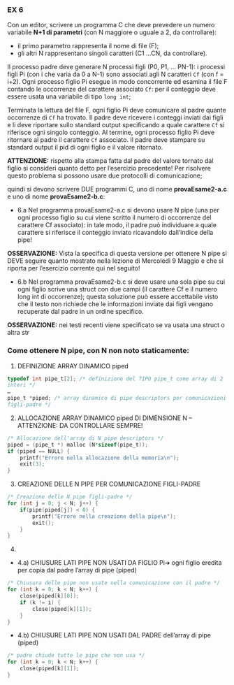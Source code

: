 ### EX 6
Con un editor, scrivere un programma C che deve prevedere un numero variabile **N+1 di parametri** (con
N maggiore o uguale a 2, da controllare): 
- il primo parametro rappresenta il nome di file (F);
- gli altri N rappresentano singoli caratteri (C1 ...CN, da controllare). 

Il processo padre deve generare N processi figli (P0, P1, … PN-1): i processi figli Pi (con i che varia da 0 a N-1) sono associati agli N caratteri `Cf` (con f = i+2). Ogni processo figlio Pi esegue in modo concorrente ed esamina il file F contando le occorrenze del
carattere associato `Cf`: per il conteggio deve essere usata una variabile di tipo `long int`; 

Terminata la lettura del file F, ogni figlio Pi deve comunicare al padre quante occorrenze di `Cf` ha trovato. Il padre deve
ricevere i conteggi inviati dai figli e li deve riportare sullo standard output specificando a quale carattere
`Cf` si riferisce ogni singolo conteggio. Al termine, ogni processo figlio Pi deve ritornare al padre il carattere
`Cf` associato. Il padre deve stampare su standard output il pid di ogni figlio e il valore ritornato.

**ATTENZIONE:** rispetto alla stampa fatta dal padre del valore tornato dal figlio si consideri quanto detto
per l’esercizio precedente!
Per risolvere questo problema si possono usare due protocolli di comunicazione; 

quindi si devono scrivere DUE programmi C, uno di nome **provaEsame2-a.c** e uno di nome **provaEsame2-b.c**:
- 6.a Nel programma provaEsame2-a.c si devono usare N pipe (una per ogni processo figlio su cui
viene scritto il numero di occorrenze del carattere Cf associato): in tale modo, il padre può
individuare a quale carattere si riferisce il conteggio inviato ricavandolo dall’indice della pipe!

**OSSERVAZIONE:** Vista la specifica di questa versione per ottenere N pipe si DEVE seguire quanto
mostrato nella lezione di Mercoledì 9 Maggio e che si riporta per l’esercizio corrente qui nel seguito!
- 6.b Nel programma provaEsame2-b.c si deve usare una sola pipe su cui ogni figlio scrive una
struct con due campi (il carattere Cf e il numero long int di occorrenze); questa soluzione può essere
accettabile visto che il testo non richiede che le informazioni inviate dai figli vengano recuperate
dal padre in un ordine specifico.

**OSSERVAZIONE:** nei testi recenti viene specificato se va usata una struct o altra str

### Come ottenere N pipe, con N non noto staticamente:

1) DEFINIZIONE ARRAY DINAMICO piped
```C
typedef int pipe_t[2]; /* definizione del TIPO pipe_t come array di 2
interi */
…
pipe_t *piped; /* array dinamico di pipe descriptors per comunicazioni
figli-padre */
```
2) ALLOCAZIONE ARRAY DINAMICO piped DI DIMENSIONE N – ATTENZIONE: DA CONTROLLARE SEMPRE!
```C
/* Allocazione dell'array di N pipe descriptors */
piped = (pipe_t *) malloc (N*sizeof(pipe_t));
if (piped == NULL) { 
    printf("Errore nella allocazione della memoria\n");
    exit(3); 
}
```
3) CREAZIONE DELLE N PIPE PER COMUNICAZIONE FIGLI-PADRE
```C
/* Creazione delle N pipe figli-padre */
for (int j = 0; j < N; j++) { 
    if(pipe(piped[j]) < 0) { 
        printf("Errore nella creazione della pipe\n");
        exit(); 
    }
}
```
4)
- 4.a) CHIUSURE LATI PIPE NON USATI DA FIGLIO Pi➔ ogni figlio eredita per copia dal padre l’array di
pipe (piped)
```C
/* Chiusura delle pipe non usate nella comunicazione con il padre */
for (int k = 0; k < N; k++) { 
    close(piped[k][0]);
    if (k != i) {
        close(piped[k][1]);
    }
}
```
- 4.b) CHIUSURE LATI PIPE NON USATI DAL PADRE dell’array di pipe (piped)
```C
/* padre chiude tutte le pipe che non usa */
for (int k = 0; k < N; k++) {
    close(piped[k][1]);
}
```
